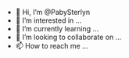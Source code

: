 - 👋 Hi, I’m @PabySterlyn
- 👀 I’m interested in ...
- 🌱 I’m currently learning ...
- 💞️ I’m looking to collaborate on ...
- 📫 How to reach me ...

<!---
PabySterlyn/PabySterlyn is a ✨ special ✨ repository because its `README.md` (this file) appears on your GitHub profile.
You can click the Preview link to take a look at your changes.
--->
